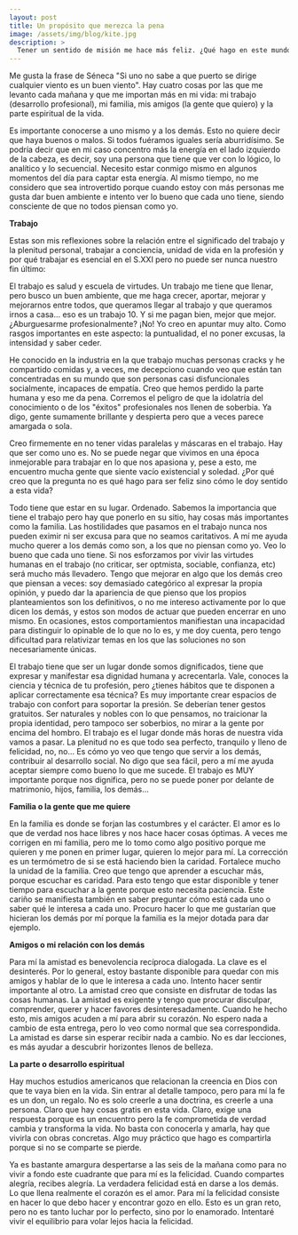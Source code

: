 ```yaml
---
layout: post
title: Un propósito que merezca la pena
image: /assets/img/blog/kite.jpg
description: >
  Tener un sentido de misión me hace más feliz. ¿Qué hago en este mundo? ¿Por qué lo hago? ¿Por qué me levanto cada mañana? <!--more-->
---
```


Me gusta la frase de Séneca "Si uno no sabe a que puerto se dirige cualquier viento es un buen viento". Hay cuatro cosas por las que me levanto cada mañana y que me importan más en mi vida: mi trabajo (desarrollo profesional), mi familia, mis amigos (la gente que quiero) y la parte espiritual de la vida. 

<!--more-->

Es importante conocerse a uno mismo y a los demás. Esto no quiere decir que haya buenos o malos. Si todos fuéramos iguales sería aburridísimo. Se podría decir que en mi caso concentro más la energía en el lado izquierdo de la cabeza, es decir, soy una persona que tiene que ver con lo lógico, lo analítico y lo secuencial. Necesito estar conmigo mismo en algunos momentos del día para captar esta energía. Al mismo tiempo, no me considero que sea introvertido porque cuando estoy con más personas me gusta dar buen ambiente e intento ver lo bueno que cada uno tiene, siendo consciente de que no todos piensan como yo. 

**Trabajo**

Estas son mis reflexiones sobre la relación entre el significado del trabajo y la plenitud personal, trabajar a conciencia, unidad de vida en la profesión y por qué trabajar es esencial en el S.XXI pero no puede ser nunca nuestro fin último:

El trabajo es salud y escuela de virtudes. Un trabajo me tiene que llenar, pero busco un buen ambiente, que me haga crecer, aportar, mejorar y mejorarnos entre todos, que queramos llegar al trabajo y que queramos irnos a casa... eso es un trabajo 10. Y si me pagan bien, mejor que mejor. ¿Aburguesarme profesionalmente? ¡No! Yo creo en apuntar muy alto. Como rasgos importantes en este aspecto: la puntualidad, el no poner excusas, la intensidad y saber ceder.

He conocido en la industria en la que trabajo muchas personas cracks y he compartido comidas y, a veces, me decepciono cuando veo que están tan concentradas en su mundo que son personas casi disfuncionales socialmente, incapaces de empatía. Creo que hemos perdido la parte humana y eso me da pena. Corremos el peligro de que la idolatría del conocimiento o de los "éxitos" profesionales nos llenen de soberbia. Ya digo, gente sumamente brillante y despierta pero que a veces parece amargada o sola. 

Creo firmemente en no tener vidas paralelas y máscaras en el trabajo. Hay que ser como uno es. No se puede negar que vivimos en una época inmejorable para trabajar en lo que nos apasiona y, pese a esto, me encuentro mucha gente que siente vacío existencial y soledad. ¿Por qué creo que la pregunta no es qué hago para ser feliz sino cómo le doy sentido a esta vida? 

Todo tiene que estar en su lugar. Ordenado. Sabemos la importancia que tiene el trabajo pero hay que ponerlo en su sitio, hay cosas más importantes como la familia. Las hostilidades que pasamos en el trabajo nunca nos pueden eximir ni ser excusa para que no seamos caritativos. A mí me ayuda mucho querer a los demás como son, a los que no piensan como yo. Veo lo bueno que cada uno tiene. Si nos esforzamos por vivir las virtudes humanas en el trabajo (no criticar, ser optmista, sociable, confianza, etc) será mucho más llevadero. Tengo que mejorar en algo que los demás creo que piensan a veces: soy demasiado categórico al expresar la propia opinión, y puedo dar la apariencia de que pienso que los propios planteamientos son los definitivos, o no me intereso activamente por lo que dicen los demás, y estos son modos de actuar que pueden encerrar en uno mismo. En ocasiones, estos comportamientos manifiestan una incapacidad para distinguir lo opinable de lo que no lo es, y me doy cuenta, pero tengo dificultad para relativizar temas en los que las soluciones no son necesariamente únicas.

El trabajo tiene que ser un lugar donde somos dignificados, tiene que expresar y manifestar esa dignidad humana y acrecentarla. Vale, conoces la ciencia y técnica de tu profesión, pero ¿tienes hábitos que te disponen a aplicar correctamente esa técnica? Es muy importante crear espacios de trabajo con confort para soportar la presión. 
Se deberían tener gestos gratuitos. Ser naturales y nobles con lo que pensamos, no traicionar la propia identidad, pero tampoco ser soberbios, no mirar a la gente por encima del hombro. El trabajo es el lugar donde más horas de nuestra vida vamos a pasar. La plenitud no es que todo sea perfecto, tranquilo y lleno de felicidad, no, no... Es cómo yo veo que tengo que servir a los demás, contribuir al desarrollo social. No digo que sea fácil, pero a mí me ayuda aceptar siempre como bueno lo que me sucede. El trabajo es MUY importante porque nos dignifica, pero no se puede poner por delante de matrimonio, hijos, familia, los demás...

**Familia o la gente que me quiere**

En la familia es donde se forjan las costumbres y el carácter. El amor es lo que de verdad nos hace libres y nos hace hacer cosas óptimas. A veces me corrigen en mi familia, pero me lo tomo como algo positivo porque me quieren y me ponen en primer lugar, quieren lo mejor para mí. La corrección es un termómetro de si se está haciendo bien la caridad. Fortalece mucho la unidad de la familia. Creo que tengo que aprender a escuchar más, porque escuchar es caridad. Para esto tengo que estar disponible y tener tiempo para escuchar a la gente porque esto necesita paciencia. Este cariño se manifiesta también en saber preguntar cómo está cada uno o saber qué le interesa a cada uno. Procuro hacer lo que me gustarían que hicieran los demás por mí porque la familia es la mejor dotada para dar ejemplo.

**Amigos o mi relación con los demás**

Para mí la amistad es benevolencia recíproca dialogada. La clave es el desinterés. Por lo general, estoy bastante disponible para quedar con mis amigos y hablar de lo que le interesa a cada uno. Intento hacer sentir importante al otro. La amistad creo que consiste en disfrutar de todas las cosas humanas. La amistad es exigente y tengo que procurar disculpar, comprender, querer y hacer favores desinteresadamente. Cuando he hecho esto, mis amigos acuden a mí para abrir su corazón. No espero nada a cambio de esta entrega, pero lo veo como normal que sea correspondida. La amistad es darse sin esperar recibir nada a cambio. No es dar lecciones, es más ayudar a descubrir horizontes llenos de belleza. 

**La parte o desarrollo espiritual**

Hay muchos estudios americanos que relacionan la creencia en Dios con que te vaya bien en la vida. Sin entrar al detalle tampoco, pero para mí la fe es un don, un regalo. No es solo creerle a una doctrina, es creerle a una persona. Claro que hay cosas gratis en esta vida. Claro, exige una respuesta porque es un encuentro pero la fe comprometida de verdad cambia y transforma la vida. No basta con conocerla y amarla, hay que vivirla con obras concretas. Algo muy práctico que hago es compartirla porque si no se comparte se pierde. 

Ya es bastante amargura despertarse a las seis de la mañana como para no vivir a fondo este cuadrante que para mí es la felicidad. Cuando compartes alegría, recibes alegría. La verdadera felicidad está en darse a los demás. Lo que llena realmente el corazón es el amor. Para mí la felicidad consiste en hacer lo que debo hacer y encontrar gozo en ello. Esto es un gran reto, pero no es tanto luchar por lo perfecto, sino por lo enamorado. Intentaré vivir el equilibrio para volar lejos hacia la felicidad.


